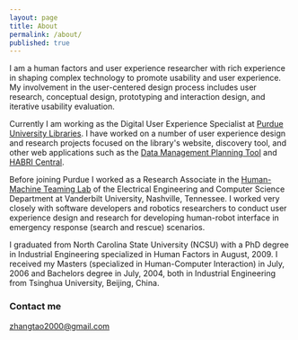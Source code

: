 ```yaml
---
layout: page
title: About
permalink: /about/
published: true
---
```



I am a human factors and user experience researcher with rich experience in shaping complex technology to promote usability and user experience. My involvement in the user-centered design process includes user research, conceptual design, prototyping and interaction design, and iterative usability evaluation.

Currently I am working as the Digital User Experience Specialist at [Purdue University Libraries](http://www.lib.purdue.edu). I have worked on a number of user experience design and research projects focused on the library's website, discovery tool, and other web applications such as the [Data Management Planning Tool](https://dmptool.org/) and [HABRI Central](https://habricentral.org/).

Before joining Purdue I worked as a Research Associate in the [Human-Machine Teaming Lab](http://eecs.vanderbilt.edu/research/hmtl/wp/) of the Electrical Engineering and Computer Science Department at Vanderbilt University, Nashville, Tennessee. I worked very closely with software developers and robotics researchers to conduct user experience design and research for developing human-robot interface in emergency response (search and rescue) scenarios.

I graduated from North Carolina State University (NCSU) with a PhD degree in Industrial Engineering specialized in Human Factors in August, 2009. I received my Masters (specialized in Human-Computer Interaction) in July, 2006 and Bachelors degree in July, 2004, both in Industrial Engineering from Tsinghua University, Beijing, China.


### Contact me

[zhangtao2000@gmail.com](mailto:zhangtao2000@gmail.com)

